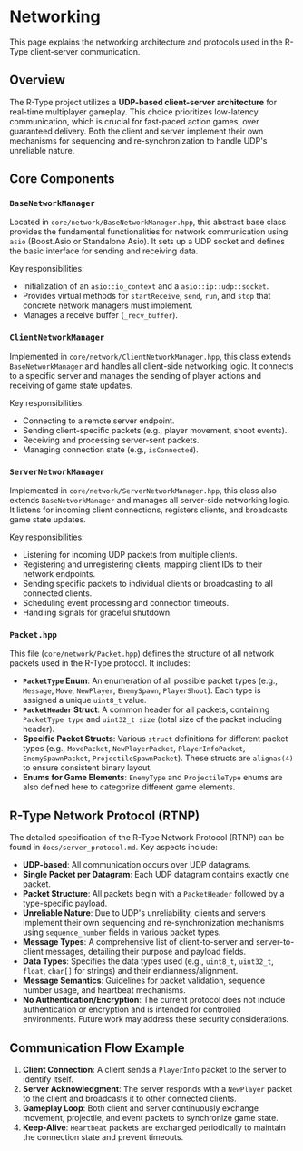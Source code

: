 # Networking

This page explains the networking architecture and protocols used in the R-Type client-server communication.

## Overview

The R-Type project utilizes a **UDP-based client-server architecture** for real-time multiplayer gameplay. This choice prioritizes low-latency communication, which is crucial for fast-paced action games, over guaranteed delivery. Both the client and server implement their own mechanisms for sequencing and re-synchronization to handle UDP's unreliable nature.

## Core Components

### `BaseNetworkManager`

Located in `core/network/BaseNetworkManager.hpp`, this abstract base class provides the fundamental functionalities for network communication using `asio` (Boost.Asio or Standalone Asio). It sets up a UDP socket and defines the basic interface for sending and receiving data.

Key responsibilities:
*   Initialization of an `asio::io_context` and a `asio::ip::udp::socket`.
*   Provides virtual methods for `startReceive`, `send`, `run`, and `stop` that concrete network managers must implement.
*   Manages a receive buffer (`_recv_buffer`).

### `ClientNetworkManager`

Implemented in `core/network/ClientNetworkManager.hpp`, this class extends `BaseNetworkManager` and handles all client-side networking logic. It connects to a specific server and manages the sending of player actions and receiving of game state updates.

Key responsibilities:
*   Connecting to a remote server endpoint.
*   Sending client-specific packets (e.g., player movement, shoot events).
*   Receiving and processing server-sent packets.
*   Managing connection state (e.g., `isConnected`).

### `ServerNetworkManager`

Implemented in `core/network/ServerNetworkManager.hpp`, this class also extends `BaseNetworkManager` and manages all server-side networking logic. It listens for incoming client connections, registers clients, and broadcasts game state updates.

Key responsibilities:
*   Listening for incoming UDP packets from multiple clients.
*   Registering and unregistering clients, mapping client IDs to their network endpoints.
*   Sending specific packets to individual clients or broadcasting to all connected clients.
*   Scheduling event processing and connection timeouts.
*   Handling signals for graceful shutdown.

### `Packet.hpp`

This file (`core/network/Packet.hpp`) defines the structure of all network packets used in the R-Type protocol. It includes:

*   **`PacketType` Enum**: An enumeration of all possible packet types (e.g., `Message`, `Move`, `NewPlayer`, `EnemySpawn`, `PlayerShoot`). Each type is assigned a unique `uint8_t` value.
*   **`PacketHeader` Struct**: A common header for all packets, containing `PacketType type` and `uint32_t size` (total size of the packet including header).
*   **Specific Packet Structs**: Various `struct` definitions for different packet types (e.g., `MovePacket`, `NewPlayerPacket`, `PlayerInfoPacket`, `EnemySpawnPacket`, `ProjectileSpawnPacket`). These structs are `alignas(4)` to ensure consistent binary layout.
*   **Enums for Game Elements**: `EnemyType` and `ProjectileType` enums are also defined here to categorize different game elements.

## R-Type Network Protocol (RTNP)

The detailed specification of the R-Type Network Protocol (RTNP) can be found in `docs/server_protocol.md`. Key aspects include:

*   **UDP-based**: All communication occurs over UDP datagrams.
*   **Single Packet per Datagram**: Each UDP datagram contains exactly one packet.
*   **Packet Structure**: All packets begin with a `PacketHeader` followed by a type-specific payload.
*   **Unreliable Nature**: Due to UDP's unreliability, clients and servers implement their own sequencing and re-synchronization mechanisms using `sequence_number` fields in various packet types.
*   **Message Types**: A comprehensive list of client-to-server and server-to-client messages, detailing their purpose and payload fields.
*   **Data Types**: Specifies the data types used (e.g., `uint8_t`, `uint32_t`, `float`, `char[]` for strings) and their endianness/alignment.
*   **Message Semantics**: Guidelines for packet validation, sequence number usage, and heartbeat mechanisms.
*   **No Authentication/Encryption**: The current protocol does not include authentication or encryption and is intended for controlled environments. Future work may address these security considerations.

## Communication Flow Example

1.  **Client Connection**: A client sends a `PlayerInfo` packet to the server to identify itself.
2.  **Server Acknowledgment**: The server responds with a `NewPlayer` packet to the client and broadcasts it to other connected clients.
3.  **Gameplay Loop**: Both client and server continuously exchange movement, projectile, and event packets to synchronize game state.
4.  **Keep-Alive**: `Heartbeat` packets are exchanged periodically to maintain the connection state and prevent timeouts.